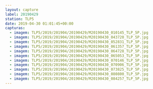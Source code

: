 ```yaml
---
layout: capture
label: 20190429
station: TLP5
date: 2019-04-30 01:01:45+00:00
capturas:
  - imagem: TLP5/2019/201904/20190429/M20190430_010145_TLP_5P.jpg
  - imagem: TLP5/2019/201904/20190429/M20190430_043720_TLP_5P.jpg
  - imagem: TLP5/2019/201904/20190429/M20190430_052831_TLP_5P.jpg
  - imagem: TLP5/2019/201904/20190429/M20190430_061357_TLP_5P.jpg
  - imagem: TLP5/2019/201904/20190429/M20190430_064728_TLP_5P.jpg
  - imagem: TLP5/2019/201904/20190429/M20190430_065053_TLP_5P.jpg
  - imagem: TLP5/2019/201904/20190429/M20190430_070146_TLP_5P.jpg
  - imagem: TLP5/2019/201904/20190429/M20190430_070906_TLP_5P.jpg
  - imagem: TLP5/2019/201904/20190429/M20190430_073825_TLP_5P.jpg
  - imagem: TLP5/2019/201904/20190429/M20190430_080800_TLP_5P.jpg
  - imagem: TLP5/2019/201904/20190429/M20190430_084257_TLP_5P.jpg
---
```

